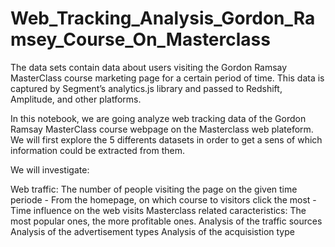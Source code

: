 # Web_Tracking_Analysis_Gordon_Ramsey_Course_On_Masterclass
The data sets contain data about users visiting the Gordon Ramsay MasterClass course marketing page for a certain period of time. This data is captured by Segment’s analytics.js library and passed to Redshift, Amplitude, and other platforms.

In this notebook, we are going analyze web tracking data of the Gordon Ramsay MasterClass course webpage on the Masterclass web plateform. We will first explore the 5 differents datasets in order to get a sens of which information could be extracted from them.

We will investigate:

Web traffic: The number of people visiting the page on the given time periode - From the homepage, on which course to visitors click the most - Time influence on the web visits
Masterclass related caracteristics: The most popular ones, the more profitable ones.
Analysis of the traffic sources
Analysis of the advertisement types
Analysis of the acquisistion type
